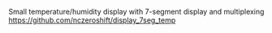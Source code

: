Small temperature/humidity display
with 7-segment display and multiplexing
https://github.com/nczeroshift/display_7seg_temp
 